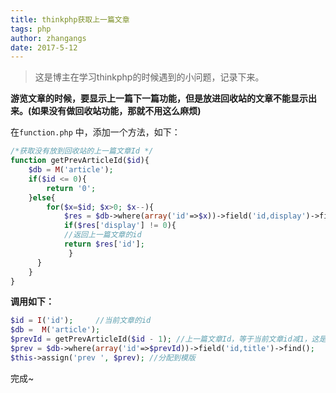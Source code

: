 ```yaml
---
title: thinkphp获取上一篇文章
tags: php
author: zhangangs
date: 2017-5-12
---
```

> 这是博主在学习thinkphp的时候遇到的小问题，记录下来。

**游览文章的时候，要显示上一篇下一篇功能，但是放进回收站的文章不能显示出来。(如果没有做回收站功能，那就不用这么麻烦)**

在`function.php` 中，添加一个方法，如下：
```php
/*获取没有放到回收站的上一篇文章Id */
function getPrevArticleId($id){   
    $db = M('article');  
    if($id <= 0){     
        return '0';   
    }else{             
        for($x=$id; $x>0; $x--){          
            $res = $db->where(array('id'=>$x))->field('id,display')->find();                 
            if($res['display'] != 0){
            //返回上一篇文章的id           
            return $res['id'];        
             }    
      }          
    }  
}
```
**调用如下：**
``` php
$id = I('id');     //当前文章的id
$db =  M('article');
$prevId = getPrevArticleId($id - 1); //上一篇文章Id，等于当前文章id减1，这是假设这篇文章没有放进回收站
$prev = $db->where(array('id'=>$prevId))->field('id,title')->find();    //查询上一篇文章   
$this->assign('prev ', $prev); //分配到模版
```
完成~
